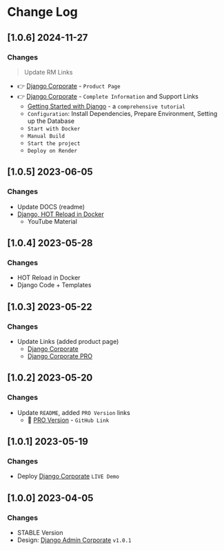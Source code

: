 # Change Log

## [1.0.6] 2024-11-27
### Changes

> Update RM Links

- 👉 [Django Corporate](https://appseed.us/product/corporate-dashboard/django/) - `Product Page`
- 👉 [Django Corporate](https://app-generator.dev/docs/products/django/corporate-dashboard/index.html) - `Complete Information` and Support Links
  - [Getting Started with Django](https://app-generator.dev/docs/technologies/django/index.html) - a `comprehensive tutorial`
  - `Configuration`: Install Dependencies, Prepare Environment, Setting up the Database 
  - `Start with Docker`
  - `Manual Build`
  - `Start the project`
  - `Deploy on Render`

## [1.0.5] 2023-06-05
### Changes

- Update DOCS (readme)
- [Django, HOT Reload in Docker](https://www.youtube.com/watch?v=o0hCE-EpoyA)
  - YouTube Material

## [1.0.4] 2023-05-28
### Changes

- HOT Reload in Docker 
 - Django Code + Templates

## [1.0.3] 2023-05-22
### Changes

- Update Links (added product page)
  - [Django Corporate](https://appseed.us/product/corporate-dashboard/django/)
  - [Django Corporate PRO](https://appseed.us/product/corporate-dashboard-pro/django/)

## [1.0.2] 2023-05-20
### Changes

- Update `README`, added `PRO Version` links
  - 🛒 [PRO Version](https://github.com/app-generator/django-corporate-dashboard-pro) - `GitHub Link`

## [1.0.1] 2023-05-19
### Changes

- Deploy [Django Corporate](https://django-corporate.onrender.com/) `LIVE Demo`

## [1.0.0] 2023-04-05
### Changes

- STABLE Version
- Design: [Django Admin Corporate](https://github.com/app-generator/django-admin-corporate) `v1.0.1`
